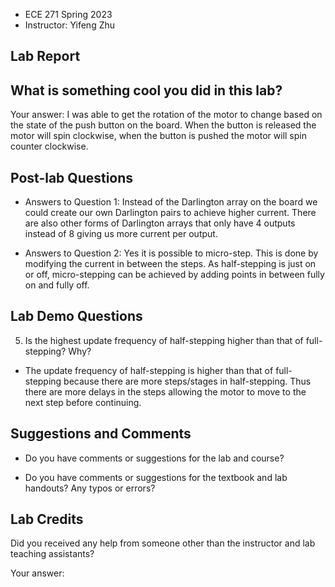 - ECE 271 Spring 2023
- Instructor: Yifeng Zhu

##  Lab Report ##

What is something cool you did in this lab?
-----------
Your answer: I was able to get the rotation of the motor to change based on the state of the push button on the board. When the button is released the motor will spin clockwise, when the button is pushed the motor will spin counter clockwise.


Post-lab Questions
-------

* Answers to Question 1: Instead of the Darlington array on the board we could create our own Darlington pairs to achieve higher current. There are also other forms of Darlington arrays that only have 4 outputs instead of 8 giving us more current per output.

* Answers to Question 2: Yes it is possible to micro-step. This is done by modifying the current in between the steps. As half-stepping is just on or off, micro-stepping can be achieved by adding points in between fully on and fully off.


Lab Demo Questions
-------
5. Is the highest update frequency of half-stepping higher than that of full-stepping? Why? 

- The update frequency of half-stepping is higher than that of full-stepping because there are more steps/stages in half-stepping. Thus there are more delays in the steps allowing the motor to move to the next step before continuing.



Suggestions and Comments
-------

* Do you have comments or suggestions for the lab and course?


* Do you have comments or suggestions for the textbook and lab handouts? Any typos or errors?

Lab Credits
-------
Did you received any help from someone other than the instructor and lab teaching assistants?

Your answer: 